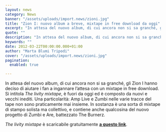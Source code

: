 ```yaml
---
layout: news
category: News
banner: "/assets/uploads/import.news/zioni.jpg"
title: "Zion I: nuovo album a breve, mixtape in free download da oggi"
excerpt: "In attesa del nuovo album, di cui ancora non si sa granché, gli Zion I hanno deciso di aiutare i fan a ingannare l’attesa con un mixtape in free download. Si intitola The livity mixtape, è fuori da oggi ed è composto da nuovi e vecchi inediti. Una particolarità: Amp Live e Zumbi nelle varie [&hellip"
quote: ""
description: "In attesa del nuovo album, di cui ancora non si sa granché, gli Zion I hanno deciso di aiutare i fan a ingannare l’attesa con un mixtape in free download. Si intitola The livity mixtape, è fuori da oggi ed è composto da nuovi e vecchi inediti. Una particolarità: Amp Live e Zumbi nelle varie [&hellip"
keywords: ""
date: 2012-03-22T00:00:00.000+01:00
author: "Marta Blumi Tripodi"
cover: "/assets/uploads/import.news/zioni.jpg"
pagination:
  enabled: true

---
```


In attesa del nuovo album, di cui ancora non si sa granché, gli Zion I hanno deciso di aiutare i fan a ingannare l’attesa con un mixtape in free download. Si intitola _The livity mixtape_, è fuori da oggi ed è composto da nuovi e vecchi inediti. Una particolarità: Amp Live e Zumbi nelle varie tracce del tape non sono praticamente mai insieme. In sostanza è una sorta di mixtape di stampo solista ma collettivo, e contiene anche qualcosina del nuovo progetto di Zumbi e Are, battezzato The Burnerz.

_The livity mixtape_ è scaricabile gratuitamente **[a questo link](https://www.sendspace.com/file/qgxzre "http://www.sendspace.com/file/qgxzre")**.